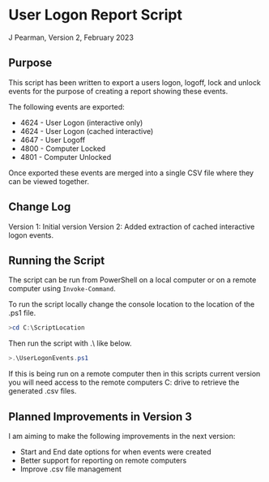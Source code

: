 # User Logon Report Script
J Pearman, Version 2, February 2023

## Purpose
This script has been written to export a users logon, logoff, lock and unlock events for the purpose of creating a report showing these events.

The following events are exported:
* 4624 - User Logon (interactive only)
* 4624 - User Logon (cached interactive)
* 4647 - User Logoff
* 4800 - Computer Locked
* 4801 - Computer Unlocked

Once exported these events are merged into a single CSV file where they can be viewed together.

## Change Log
Version 1: Initial version
Version 2: Added extraction of cached interactive logon events.

## Running the Script
The script can be run from PowerShell on a local computer or on a remote computer using `Invoke-Command`. 

To run the script locally change the console location to the location of the .ps1 file.
```powershell
>cd C:\ScriptLocation
```

Then run the script with .\ like below.
```powershell
>.\UserLogonEvents.ps1
```

If this is being run on a remote computer then in this scripts current version you will need access to the remote computers C: drive to retrieve the generated .csv files.

## Planned Improvements in Version 3

I am aiming to make the following improvements in the next version:
* Start and End date options for when events were created
* Better support for reporting on remote computers
* Improve .csv file management
